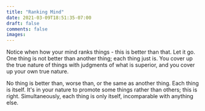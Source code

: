 ```yaml
---
title: "Ranking Mind"
date: 2021-03-09T18:51:35-07:00
draft: false
comments: false
images:
---
```


Notice when how your mind ranks things - this is better than that. Let it go. One thing is not better than another thing; each thing just is. You cover up the true nature of things with judgments of what is superior, and you cover up your own true nature.

No thing is better than, worse than, or the same as another thing. Each thing is itself. It's in your nature to promote some things rather than others; this is right. Simultaneously, each thing is only itself, incomparable with anything else.
